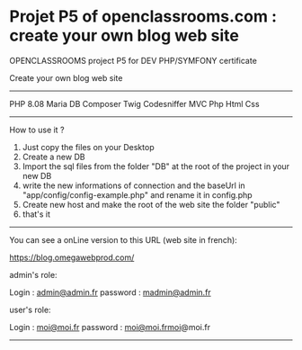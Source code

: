 # Projet P5 of openclassrooms.com : create your own blog web site

OPENCLASSROOMS project P5 for DEV PHP/SYMFONY certificate

Create your own blog web site

**********************
 PHP 8.08
 Maria DB
 Composer
 Twig
 Codesniffer
 MVC
 Php
 Html
 Css
**********************

How to use it ?

1) Just copy the files on your Desktop
2) Create a new DB
3) Import the sql files from the folder "DB" at the root of the project in your new DB
4) write the new informations of connection and the baseUrl  in "app/config/config-example.php" and rename it in config.php
5) Create new host and make the root of the web site the folder "public"
6) that's it

**********************

You can see a onLine version to this URL (web site in french):

<https://blog.omegawebprod.com/>

admin's role:

Login : admin@admin.fr
password : madmin@admin.fr

user's role:

Login : moi@moi.fr
password : moi@moi.frmoi@moi.fr

**********************
